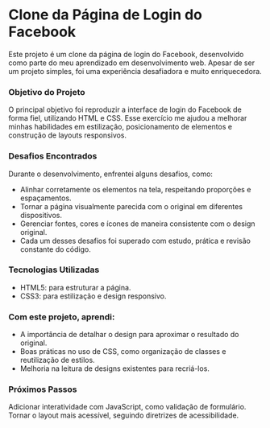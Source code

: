 # Clone da Página de Login do Facebook
Este projeto é um clone da página de login do Facebook, desenvolvido como parte do meu aprendizado em desenvolvimento web. Apesar de ser um projeto simples, foi uma experiência desafiadora e muito enriquecedora.

### Objetivo do Projeto
O principal objetivo foi reproduzir a interface de login do Facebook de forma fiel, utilizando HTML e CSS. Esse exercício me ajudou a melhorar minhas habilidades em estilização, posicionamento de elementos e construção de layouts responsivos.

### Desafios Encontrados
Durante o desenvolvimento, enfrentei alguns desafios, como:

- Alinhar corretamente os elementos na tela, respeitando proporções e espaçamentos.
- Tornar a página visualmente parecida com o original em diferentes dispositivos.
- Gerenciar fontes, cores e ícones de maneira consistente com o design original.
- Cada um desses desafios foi superado com estudo, prática e revisão constante do código.

### Tecnologias Utilizadas
- HTML5: para estruturar a página.
- CSS3: para estilização e design responsivo.

### Com este projeto, aprendi:

- A importância de detalhar o design para aproximar o resultado do original.
- Boas práticas no uso de CSS, como organização de classes e reutilização de estilos.
- Melhoria na leitura de designs existentes para recriá-los.
  
### Próximos Passos
Adicionar interatividade com JavaScript, como validação de formulário.
Tornar o layout mais acessível, seguindo diretrizes de acessibilidade.

